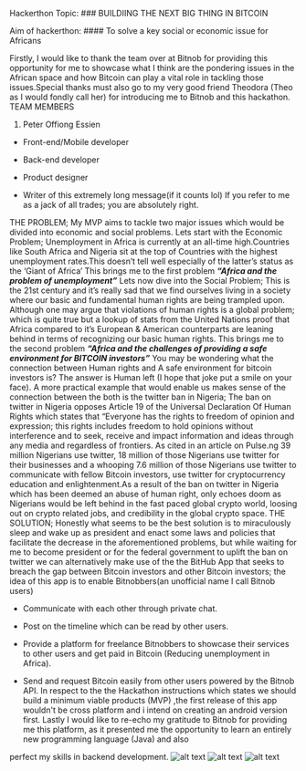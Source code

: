 Hackerthon Topic: ### BUILDIING THE NEXT BIG THING IN BITCOIN

Aim of hackerthon: #### To solve a key social or economic issue for Africans

Firstly, I would like to thank the team over at Bitnob for 
providing this opportunity for me to showcase what I think are 
the pondering issues in the African space and how Bitcoin can 
play a vital role in tackling those issues.Special thanks must also 
go to my very good friend Theodora (Theo as I would fondly call 
her) for introducing me to Bitnob and this hackathon.
TEAM MEMBERS
1. Peter Offiong Essien 

- Front-end/Mobile developer

- Back-end developer

- Product designer

- Writer of this extremely long message(if it counts lol) 
If you refer to me as a jack of all trades; you are absolutely right.

THE PROBLEM;
My MVP aims to tackle two major issues which would be 
divided into economic and social problems.
Lets start with the Economic Problem;
Unemployment in Africa is currently at an all-time 
high.Countries like South Africa and Nigeria sit at the top of
Countries with the highest unemployment rates.This doesn’t 
tell well especially of the latter’s status as the ‘Giant of Africa’ 
This brings me to the first problem ***“Africa and the problem of 
unemployment”***
Lets now dive into the Social Problem;
This is the 21st century and it’s really sad that we find 
ourselves living in a society where our basic and fundamental 
human rights are being trampled upon. Although one may 
argue that violations of human rights is a global problem; which 
is quite true but a lookup of stats from the United Nations 
proof that Africa compared to it’s European & American 
counterparts are leaning behind in terms of recognizing our 
basic human rights.
This brings me to the second problem ***“Africa and the 
challenges of providing a safe environment for BITCOIN 
investors”***
You may be wondering what the connection between Human 
rights and A safe environment for bitcoin investors is? The 
answer is Human left (I hope that joke put a smile on your face).
A more practical example that would enable us makes sense of 
the connection between the both is the twitter ban in Nigeria;
The ban on twitter in Nigeria opposes Article 19 of the 
Universal Declaration Of Human Rights which states that 
“Everyone has the rights to freedom of opinion and 
expression; this rights includes freedom to hold opinions 
without interference and to seek, receive and impact 
information and ideas through any media and regardless of 
frontiers.
As cited in an article on Pulse.ng 39 million Nigerians use twitter, 
18 million of those Nigerians use twitter for their businesses and 
a whooping 7.6 million of those Nigerians use twitter to 
communicate with fellow Bitcoin investors, use twitter for 
cryptocurrency education and enlightenment.As a result of the 
ban on twitter in Nigeria which has been deemed an abuse of human right, only echoes doom as Nigerians would be left 
behind in the fast paced global crypto world, loosing out on 
crypto related jobs, and credibility in the global crypto space. 
THE SOLUTION;
Honestly what seems to be the best solution is to miraculously 
sleep and wake up as president and enact some laws and 
policies that facilitate the decrease in the aforementioned 
problems, but while waiting for me to become president or for 
the federal government to uplift the ban on twitter we can 
alternatively make use of the the BitHub App that seeks to 
breach the gap between Bitcoin investors and other Bitcoin 
investors; the idea of this app is to enable Bitnobbers(an
unofficial name I call Bitnob users) 

- Communicate with each other through private chat.

- Post on the timeline which can be read by other users.

- Provide a platform for freelance Bitnobbers to showcase 
their services to other users and get paid in Bitcoin
(Reducing unemployment in Africa).

- Send and request Bitcoin easily from other users powered 
by the Bitnob API.
In respect to the the Hackathon instructions which states we 
should build a minimum viable products (MVP) ,the first release 
of this app wouldn't be cross platform and i intend on creating 
an android version first.
Lastly I would like to re-echo my gratitude to Bitnob for 
providing me this platform, as it presented me the opportunity to learn an entirely new programming language (Java) and also

perfect my skills in backend development. 
![alt text](https://i.ibb.co/DYbdqHv/Screenshot-20211024-152530.png)
![alt text](https://i.ibb.co/JcqPWtg/Screenshot-20211024-152543.png)
![alt text](https://i.ibb.co/kDZgmKR/Screenshot-20211024-152512.png)
